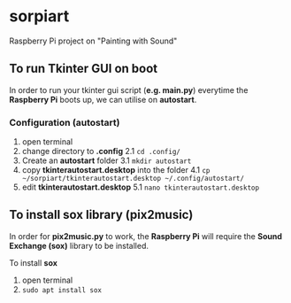 # sorpiart
Raspberry Pi project on "Painting with Sound"

## To run Tkinter GUI on boot
In order to run your tkinter gui script (**e.g. main.py**) everytime the **Raspberry Pi** boots up, we can utilise on **autostart**. 

### Configuration (autostart)
1. open terminal
2. change directory to **.config**
2.1 `cd .config/`
3. Create an **autostart** folder
3.1 `mkdir autostart`
4. copy **tkinterautostart.desktop** into the folder
4.1 `cp ~/sorpiart/tkinterautostart.desktop ~/.config/autostart/`
5. edit **tkinterautostart.desktop** 
5.1 `nano tkinterautostart.desktop`

## To install sox library (pix2music)
In order for **pix2music.py** to work, the **Raspberry Pi** will require the **Sound Exchange (sox)** library to be installed.

To install **sox**
1. open terminal
2. `sudo apt install sox`